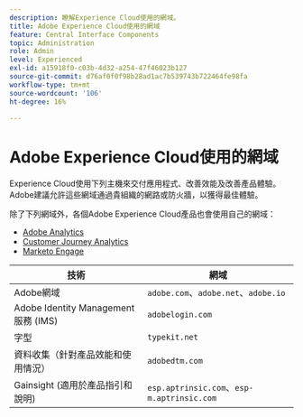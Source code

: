 ```yaml
---
description: 瞭解Experience Cloud使用的網域。
title: Adobe Experience Cloud使用的網域
feature: Central Interface Components
topic: Administration
role: Admin
level: Experienced
exl-id: a15918f0-c03b-4d32-a254-47f46023b127
source-git-commit: d76af0f0f98b28ad1ac7b539743b722464fe98fa
workflow-type: tm+mt
source-wordcount: '106'
ht-degree: 16%

---
```


# Adobe Experience Cloud使用的網域

Experience Cloud使用下列主機來交付應用程式、改善效能及改善產品體驗。 Adobe建議允許這些網域通過貴組織的網路或防火牆，以獲得最佳體驗。

除了下列網域外，各個Adobe Experience Cloud產品也會使用自己的網域：

* [Adobe Analytics](https://experienceleague.adobe.com/en/docs/analytics/technotes/domains)
* [Customer Journey Analytics](https://experienceleague.adobe.com/en/docs/analytics-platform/using/technotes/domains)
* [Marketo Engage](https://experienceleague.adobe.com/en/docs/marketo/using/getting-started/initial-setup/configure-protocols-for-marketo)

| 技術 | 網域 |
| --- | --- |
| Adobe網域 | `adobe.com`、`adobe.net`、`adobe.io` |
| Adobe Identity Management 服務 (IMS) | `adobelogin.com` |
| 字型 | `typekit.net` |
| 資料收集（針對產品效能和使用情況） | `adobedtm.com` |
| Gainsight (適用於產品指引和說明) | `esp.aptrinsic.com`、`esp-m.aptrinsic.com` |
